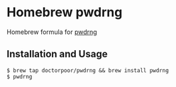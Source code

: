 # Homebrew pwdrng

Homebrew formula for [pwdrng](https://github.com/DoctorPoor/pwdrng)

## Installation and Usage

```
$ brew tap doctorpoor/pwdrng && brew install pwdrng
$ pwdrng
```

